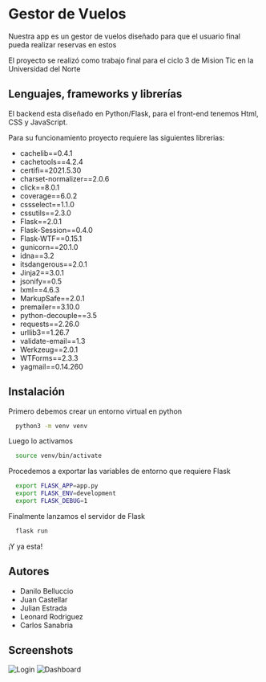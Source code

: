 
# Gestor de Vuelos

Nuestra app es un gestor de vuelos diseñado para que el usuario final pueda realizar reservas en estos

El proyecto se realizó como trabajo final para el ciclo 3 de Mision Tic en la Universidad del Norte

## Lenguajes, frameworks y librerías

El backend esta diseñado en Python/Flask, para el front-end tenemos Html, CSS y JavaScript.

Para su funcionamiento proyecto requiere las siguientes librerias:

- cachelib==0.4.1
- cachetools==4.2.4
- certifi==2021.5.30
- charset-normalizer==2.0.6
- click==8.0.1
- coverage==6.0.2
- cssselect==1.1.0
- cssutils==2.3.0
- Flask==2.0.1
- Flask-Session==0.4.0
- Flask-WTF==0.15.1
- gunicorn==20.1.0
- idna==3.2
- itsdangerous==2.0.1
- Jinja2==3.0.1
- jsonify==0.5
- lxml==4.6.3
- MarkupSafe==2.0.1
- premailer==3.10.0
- python-decouple==3.5
- requests==2.26.0
- urllib3==1.26.7
- validate-email==1.3
- Werkzeug==2.0.1
- WTForms==2.3.3
- yagmail==0.14.260
## Instalación

Primero debemos crear un entorno virtual en python 

```bash
  python3 -m venv venv
```

Luego lo activamos

```bash
  source venv/bin/activate
```

Procedemos a exportar las variables de entorno que requiere Flask

```bash
  export FLASK_APP=app.py
  export FLASK_ENV=development
  export FLASK_DEBUG=1
```
Finalmente lanzamos el servidor de Flask

```bash
  flask run
```

¡Y ya esta!

## Autores

- Danilo Belluccio
- Juan Castellar
- Julian Estrada
- Leonard Rodriguez
- Carlos Sanabria


## Screenshots

![Login](https://drive.google.com/file/d/1AChOHBCxBpRlUbJG25EEKcAg7pFpcmWj)
![Dashboard](https://drive.google.com/file/d/17thcBLPdZoYkZKGCD4TKD0P3dH7KJIEU)

